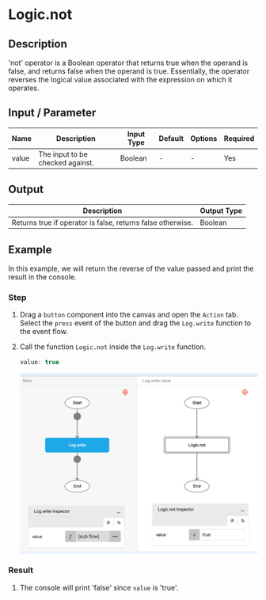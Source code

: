# Logic.not

## Description

'not' operator is a Boolean operator that returns true when the operand is false, and returns false when the operand is true. Essentially, the operator reverses the logical value associated with the expression on which it operates.

## Input / Parameter

| Name | Description | Input Type | Default | Options | Required |
| ------ | ------ | ------ | ------ | ------ | ------ |
| value | The input to be checked against. | Boolean | - | - | Yes |

## Output

| Description | Output Type |
| ------ | ------ |
| Returns true if operator is false, returns false otherwise. | Boolean |

## Example

In this example, we will return the reverse of the value passed and print the result in the console.

### Step

1. Drag a `button` component into the canvas and open the `Action` tab. Select the `press` event of the button and drag the `Log.write` function to the event flow.
2. Call the function `Logic.not` inside the `Log.write` function.

    ```js
    value: true
    ```
    <div style="display:flex; align-items:center; justify-content:center; background-color: #E7F1FF;">
        <img src="./not-step-1.png"
        style="width: 100%; padding: 5px;"/>
    </div>

### Result

1. The console will print 'false' since `value` is 'true'.
